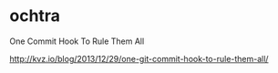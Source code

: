 ochtra
======

One Commit Hook To Rule Them All

<http://kvz.io/blog/2013/12/29/one-git-commit-hook-to-rule-them-all/>
